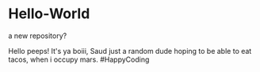 # Hello-World
a new repository?

Hello peeps!
It's ya boiii, Saud just a random dude hoping to be able to eat tacos,
when i occupy mars.
#HappyCoding
